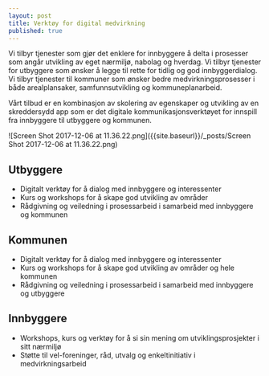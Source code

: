 ```yaml
---
layout: post
title: Verktøy for digital medvirkning
published: true
---
```


Vi tilbyr tjenester som gjør det enklere for innbyggere å delta i prosesser som angår utvikling av eget nærmiljø, nabolag og hverdag. Vi tilbyr tjenester for utbyggere som ønsker å legge til rette for tidlig og god innbyggerdialog. Vi tilbyr tjenester til kommuner som ønsker bedre medvirkningsprosesser i både arealplansaker, samfunnsutvikling og kommuneplanarbeid. 

Vårt tilbud er en kombinasjon av skolering av egenskaper og utvikling av en skreddersydd app som er det digitale kommunikasjonsverktøyet for innspill fra innbyggere til utbyggere og kommunen. 

![Screen Shot 2017-12-06 at 11.36.22.png]({{site.baseurl}}/_posts/Screen Shot 2017-12-06 at 11.36.22.png)


## Utbyggere
- Digitalt verktøy for å dialog med innbyggere og interessenter
- Kurs og workshops for å skape god utvikling av områder
- Rådgivning og veiledning i prosessarbeid i samarbeid med innbyggere og kommunen

## Kommunen
- Digitalt verktøy for å dialog med innbyggere og interessenter
- Kurs og workshops for å skape god utvikling av områder og hele kommunen
- Rådgivning og veiledning i prosessarbeid i samarbeid med innbyggere og utbyggere

## Innbyggere
- Workshops, kurs og verktøy for å si sin mening om utviklingsprosjekter i sitt nærmiljø
- Støtte til vel-foreninger, råd, utvalg og enkeltinitiativ i medvirkningsarbeid
